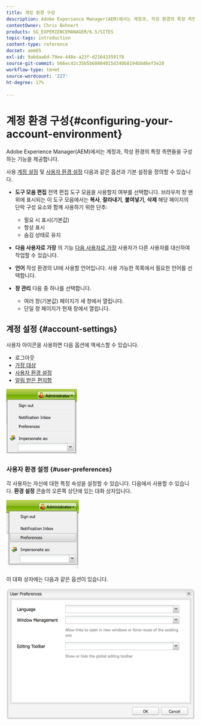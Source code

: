 ```yaml
---
title: 계정 환경 구성
description: Adobe Experience Manager(AEM)에서는 계정과, 작성 환경의 특정 측면들을 구성하는 기능을 제공합니다.
contentOwner: Chris Bohnert
products: SG_EXPERIENCEMANAGER/6.5/SITES
topic-tags: introduction
content-type: reference
docset: aem65
exl-id: 9abdaa6d-79ee-448e-a23f-d216433591f8
source-git-commit: b66ec42c35b5b60804015d340b8194bbd6ef3e28
workflow-type: tm+mt
source-wordcount: '227'
ht-degree: 17%

---
```


# 계정 환경 구성{#configuring-your-account-environment}

Adobe Experience Manager(AEM)에서는 계정과, 작성 환경의 특정 측면들을 구성하는 기능을 제공합니다.

사용 [계정 설정](#account-settings) 및 [사용자 환경 설정](#user-preferences) 다음과 같은 옵션과 기본 설정을 정의할 수 있습니다.

* **도구 모음 편집**
전역 편집 도구 모음을 사용할지 여부를 선택합니다. 브라우저 창 맨 위에 표시되는 이 도구 모음에서는 **복사**, **잘라내기**, **붙여넣기**, **삭제** 해당 페이지의 단락 구성 요소와 함께 사용하기 위한 단추:

   * 필요 시 표시(기본값)
   * 항상 표시
   * 숨김 상태로 유지

* **다음 사용자로 가장**
의 기능 [다음 사용자로 가장](/help/sites-administering/security.md#impersonating-another-user) 사용자가 다른 사용자를 대신하여 작업할 수 있습니다.

* **언어**
작성 환경의 UI에 사용할 언어입니다. 사용 가능한 목록에서 필요한 언어를 선택합니다.

* **창 관리**
다음 중 하나를 선택합니다.

   * 여러 창(기본값) 페이지가 새 창에서 열립니다.
   * 단일 창 페이지가 현재 창에서 열립니다.

## 계정 설정 {#account-settings}

사용자 아이콘을 사용하면 다음 옵션에 액세스할 수 있습니다.

* 로그아웃
* [가장 대상](/help/sites-administering/security.md#impersonating-another-user)
* [사용자 환경 설정](#user-preferences)
* [알림 받은 편지함](/help/sites-classic-ui-authoring/author-env-inbox.md)

![chlimage_1-122](assets/chlimage_1-122.png)

### 사용자 환경 설정 {#user-preferences}

각 사용자는 자신에 대한 특정 속성을 설정할 수 있습니다. 다음에서 사용할 수 있습니다. **환경 설정** 콘솔의 오른쪽 상단에 있는 대화 상자입니다.

![screen_shot_2012-02-08at105033am](assets/screen_shot_2012-02-08at105033am.png)

이 대화 상자에는 다음과 같은 옵션이 있습니다.

![chlimage_1-123](assets/chlimage_1-123.png)
